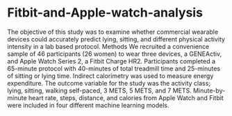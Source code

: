 # Fitbit-and-Apple-watch-analysis
The objective of this study was to examine whether commercial wearable devices could accurately predict lying, sitting, and different physical activity intensity in a lab based protocol. Methods We recruited a convenience sample of 46 participants (26 women) to wear three devices, a GENEActiv, and Apple Watch Series 2, a Fitbit Charge HR2. Participants completed a 65-minute protocol with 40-minutes of total treadmill time and 25-minutes of sitting or lying time. Indirect calorimetry was used to measure energy expenditure. The outcome variable for the study was the activity class; lying, sitting, walking self-paced, 3 METS, 5 METS, and 7 METS. Minute-by-minute heart rate, steps, distance, and calories from Apple Watch and Fitbit were included in four different machine learning models.
